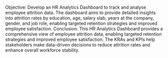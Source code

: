 Objective: 
Develop an HR Analytics Dashboard to track and analyse employee attrition data. The dashboard aims to provide detailed insights into attrition rates by education, age, salary slab, years at the company, gender, and job role, enabling targeted retention strategies and improved employee satisfaction.
Conclusion:
This HR Analytics Dashboard provides a comprehensive view of employee attrition data, enabling targeted retention strategies and improved employee satisfaction. The KRAs and KPIs help stakeholders make data-driven decisions to reduce attrition rates and enhance overall workforce stability.
